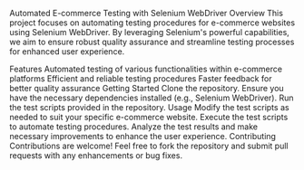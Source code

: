Automated E-commerce Testing with Selenium WebDriver
Overview
This project focuses on automating testing procedures for e-commerce websites using Selenium WebDriver. By leveraging Selenium's powerful capabilities, we aim to ensure robust quality assurance and streamline testing processes for enhanced user experience.

Features
Automated testing of various functionalities within e-commerce platforms
Efficient and reliable testing procedures
Faster feedback for better quality assurance
Getting Started
Clone the repository.
Ensure you have the necessary dependencies installed (e.g., Selenium WebDriver).
Run the test scripts provided in the repository.
Usage
Modify the test scripts as needed to suit your specific e-commerce website.
Execute the test scripts to automate testing procedures.
Analyze the test results and make necessary improvements to enhance the user experience.
Contributing
Contributions are welcome! Feel free to fork the repository and submit pull requests with any enhancements or bug fixes.

